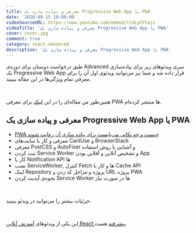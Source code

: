 ```yaml
---
title: معرفی و پیاده سازی یک Progressive Web App یا PWA
date: '2020-09-15 10:00:00'
videoSourceURL: https://www.youtube.com/embed/tldLyCFCwjc
videoTitle: 'معرفی و پیاده سازی یک Progressive Web App یا PWA'
cover: cover.jpg
comment: true
category: react-advanced
description: 'معرفی و پیاده سازی یک Progressive Web App یا PWA'
---
```


طبق درخواست دوستان برای دوره‌ی Advanced سری ویدئوهای زیر برای پیاده‌سازی یک Progressive Web App قرار داده شد و شما نیز می‌توانید ویدئوی اول آن را برای معرفی تمام ویژگی‌ها در این مقاله ببینید.

<br />

همین‌طور من مقاله‌ای را در این
[لینک](/progressive-web-app/)
برای معرفی PWA ها منتشر کرده‌ام.

## معرفی و پیاده سازی یک Progressive Web App یا PWA

- [PWA چیست و چه نکاتی می‌بایست برای پیاده سازی آن رعایت شوند](/react-advaced-update-service-workers-pwa)
- معرفی و کار با سایت‌های CanIUse و BrowserStack
- معرفی PostCSS و AutoFixer و آشنایی با روش استفاده
- ثبت کردن Service Worker و تشخیص آنلاین و آفلاین بودن App
- کار با Notification API ها
- نصب ServiceWorker, کنترل Fetch ها و کار با Cache API
- لینک Repository پروژه و مراحل کد زدن و URL پروژه PWA
- نحوه‌ی آپدیت کردن Service Worker ها در صورت نیاز

<br />

جزئیات بیشتر را می‌توانید در ویدئو ببینید.

<br />

این یکی از ویدئو‌های
[آموزش آنلاین React پیشرفته](/react-advanced-course)
هست.
